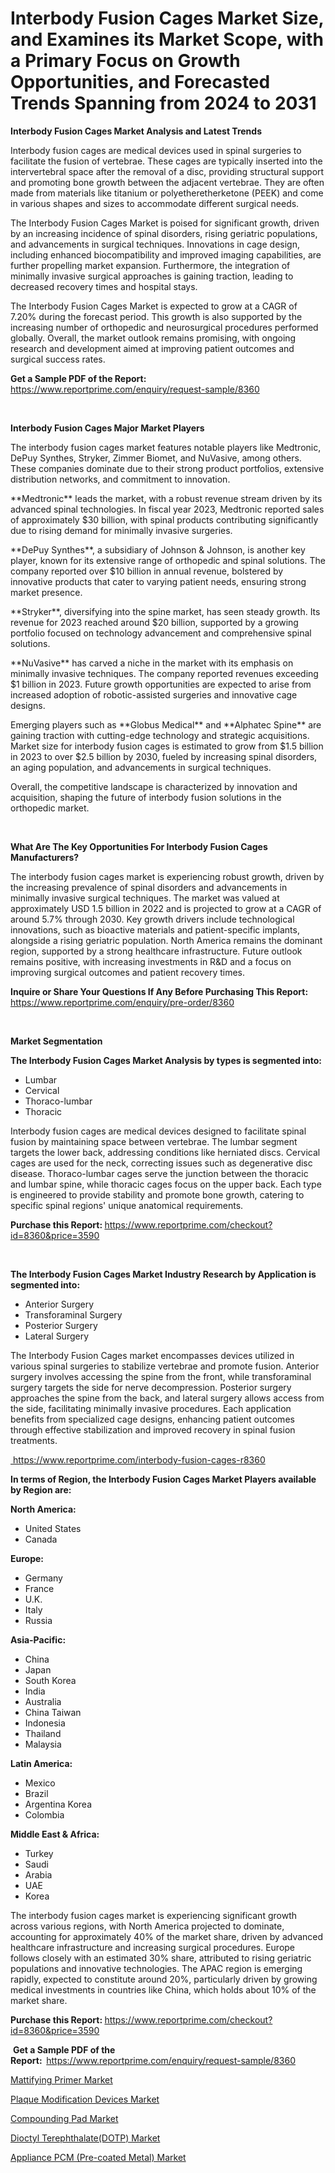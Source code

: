 <p><h1>Interbody Fusion Cages Market Size, and Examines its Market Scope, with a Primary Focus on Growth Opportunities, and Forecasted Trends Spanning from 2024 to 2031</h1></p><p><strong>Interbody Fusion Cages Market Analysis and Latest Trends</strong></p>
<p><p>Interbody fusion cages are medical devices used in spinal surgeries to facilitate the fusion of vertebrae. These cages are typically inserted into the intervertebral space after the removal of a disc, providing structural support and promoting bone growth between the adjacent vertebrae. They are often made from materials like titanium or polyetheretherketone (PEEK) and come in various shapes and sizes to accommodate different surgical needs.</p><p>The Interbody Fusion Cages Market is poised for significant growth, driven by an increasing incidence of spinal disorders, rising geriatric populations, and advancements in surgical techniques. Innovations in cage design, including enhanced biocompatibility and improved imaging capabilities, are further propelling market expansion. Furthermore, the integration of minimally invasive surgical approaches is gaining traction, leading to decreased recovery times and hospital stays.</p><p>The Interbody Fusion Cages Market is expected to grow at a CAGR of 7.20% during the forecast period. This growth is also supported by the increasing number of orthopedic and neurosurgical procedures performed globally. Overall, the market outlook remains promising, with ongoing research and development aimed at improving patient outcomes and surgical success rates.</p></p>
<p><strong>Get a Sample PDF of the Report:&nbsp;</strong> <a href="https://www.reportprime.com/enquiry/request-sample/8360">https://www.reportprime.com/enquiry/request-sample/8360</a></p>
<p>&nbsp;</p>
<p><strong>Interbody Fusion Cages Major Market Players</strong></p>
<p><p>The interbody fusion cages market features notable players like Medtronic, DePuy Synthes, Stryker, Zimmer Biomet, and NuVasive, among others. These companies dominate due to their strong product portfolios, extensive distribution networks, and commitment to innovation.</p><p>**Medtronic** leads the market, with a robust revenue stream driven by its advanced spinal technologies. In fiscal year 2023, Medtronic reported sales of approximately $30 billion, with spinal products contributing significantly due to rising demand for minimally invasive surgeries.</p><p>**DePuy Synthes**, a subsidiary of Johnson & Johnson, is another key player, known for its extensive range of orthopedic and spinal solutions. The company reported over $10 billion in annual revenue, bolstered by innovative products that cater to varying patient needs, ensuring strong market presence.</p><p>**Stryker**, diversifying into the spine market, has seen steady growth. Its revenue for 2023 reached around $20 billion, supported by a growing portfolio focused on technology advancement and comprehensive spinal solutions.</p><p>**NuVasive** has carved a niche in the market with its emphasis on minimally invasive techniques. The company reported revenues exceeding $1 billion in 2023. Future growth opportunities are expected to arise from increased adoption of robotic-assisted surgeries and innovative cage designs.</p><p>Emerging players such as **Globus Medical** and **Alphatec Spine** are gaining traction with cutting-edge technology and strategic acquisitions. Market size for interbody fusion cages is estimated to grow from $1.5 billion in 2023 to over $2.5 billion by 2030, fueled by increasing spinal disorders, an aging population, and advancements in surgical techniques.</p><p>Overall, the competitive landscape is characterized by innovation and acquisition, shaping the future of interbody fusion solutions in the orthopedic market.</p></p>
<p>&nbsp;</p>
<p><strong>What Are The Key Opportunities For Interbody Fusion Cages Manufacturers?</strong></p>
<p><p>The interbody fusion cages market is experiencing robust growth, driven by the increasing prevalence of spinal disorders and advancements in minimally invasive surgical techniques. The market was valued at approximately USD 1.5 billion in 2022 and is projected to grow at a CAGR of around 5.7% through 2030. Key growth drivers include technological innovations, such as bioactive materials and patient-specific implants, alongside a rising geriatric population. North America remains the dominant region, supported by a strong healthcare infrastructure. Future outlook remains positive, with increasing investments in R&D and a focus on improving surgical outcomes and patient recovery times.</p></p>
<p><strong>Inquire or Share Your Questions If Any Before Purchasing This Report:</strong> <a href="https://www.reportprime.com/enquiry/pre-order/8360">https://www.reportprime.com/enquiry/pre-order/8360</a></p>
<p>&nbsp;</p>
<p><strong>Market Segmentation</strong></p>
<p><strong>The Interbody Fusion Cages Market Analysis by types is segmented into:</strong></p>
<p><ul><li>Lumbar</li><li>Cervical</li><li>Thoraco-lumbar</li><li>Thoracic</li></ul></p>
<p><p>Interbody fusion cages are medical devices designed to facilitate spinal fusion by maintaining space between vertebrae. The lumbar segment targets the lower back, addressing conditions like herniated discs. Cervical cages are used for the neck, correcting issues such as degenerative disc disease. Thoraco-lumbar cages serve the junction between the thoracic and lumbar spine, while thoracic cages focus on the upper back. Each type is engineered to provide stability and promote bone growth, catering to specific spinal regions' unique anatomical requirements.</p></p>
<p><strong>Purchase this Report:&nbsp;</strong><a href="https://www.reportprime.com/checkout?id=8360&price=3590">https://www.reportprime.com/checkout?id=8360&price=3590</a></p>
<p>&nbsp;</p>
<p><strong>The Interbody Fusion Cages Market Industry Research by Application is segmented into:</strong></p>
<p><ul><li>Anterior Surgery</li><li>Transforaminal Surgery</li><li>Posterior Surgery</li><li>Lateral Surgery</li></ul></p>
<p><p>The Interbody Fusion Cages market encompasses devices utilized in various spinal surgeries to stabilize vertebrae and promote fusion. Anterior surgery involves accessing the spine from the front, while transforaminal surgery targets the side for nerve decompression. Posterior surgery approaches the spine from the back, and lateral surgery allows access from the side, facilitating minimally invasive procedures. Each application benefits from specialized cage designs, enhancing patient outcomes through effective stabilization and improved recovery in spinal fusion treatments.</p></p>
<p><a href="https://www.reportprime.com/interbody-fusion-cages-r8360">&nbsp;https://www.reportprime.com/interbody-fusion-cages-r8360</a></p>
<p><strong>In terms of Region, the Interbody Fusion Cages Market Players available by Region are:</strong></p>
<p>
    <p> <strong> North America: </strong>
        <ul>
            <li>United States</li>
            <li>Canada</li>
        </ul>
        </p> 
    <p> <strong> Europe: </strong>
        <ul>
            <li>Germany</li>
            <li>France</li>
            <li>U.K.</li>
            <li>Italy</li>
            <li>Russia</li>
        </ul>
        </p> 
    <p> <strong> Asia-Pacific: </strong>
        <ul>
            <li>China</li>
            <li>Japan</li>
            <li>South Korea</li>
            <li>India</li>
            <li>Australia</li>
            <li>China Taiwan</li>
            <li>Indonesia</li>
            <li>Thailand</li>
            <li>Malaysia</li>
        </ul>
        </p> 
    <p> <strong> Latin America: </strong>
        <ul>
            <li>Mexico</li>
            <li>Brazil</li>
            <li>Argentina Korea</li>
            <li>Colombia</li>
        </ul>
        </p> 
    <p> <strong> Middle East & Africa: </strong>
        <ul>
            <li>Turkey</li>
            <li>Saudi</li>
            <li>Arabia</li>
            <li>UAE</li>
            <li>Korea</li>
        </ul>
    </p>
    </p>
<p><p>The interbody fusion cages market is experiencing significant growth across various regions, with North America projected to dominate, accounting for approximately 40% of the market share, driven by advanced healthcare infrastructure and increasing surgical procedures. Europe follows closely with an estimated 30% share, attributed to rising geriatric populations and innovative technologies. The APAC region is emerging rapidly, expected to constitute around 20%, particularly driven by growing medical investments in countries like China, which holds about 10% of the market share.</p></p>
<p><strong>Purchase this Report: </strong><a href="https://www.reportprime.com/checkout?id=8360&price=3590">https://www.reportprime.com/checkout?id=8360&price=3590</a></p>
<p>&nbsp;<strong>Get a Sample PDF of the Report:&nbsp;&nbsp;</strong><a href="https://www.reportprime.com/enquiry/request-sample/8360">https://www.reportprime.com/enquiry/request-sample/8360</a></p>
<p><strong></strong></p>
<p><p><a href="https://www.linkedin.com/pulse/future-ready-strategic-insights-global-mattifying-primer-7ocqf?trackingId=h0HMIuNMTYSL%2Ff05g%2FFIow%3D%3D">Mattifying Primer Market</a></p><p><a href="https://github.com/SamiaChowdhury801/Market-Research-Report-List-1/blob/main/plaque-modification-devices-market.md">Plaque Modification Devices Market</a></p><p><a href="https://www.linkedin.com/pulse/emerging-compounding-pad-market-opportunities-analysis-investors-pfhye?trackingId=jy8uuTfeR6ClMJcReMMxFg%3D%3D">Compounding Pad Market</a></p><p><a href="https://issuu.com/reportprime-2/docs/dioctyl-terephthalatedotp-market-si_f75f6e9089de19">Dioctyl Terephthalate(DOTP) Market</a></p><p><a href="https://issuu.com/reportprime-2/docs/appliance-pcm-pre-coated-metal-mark_f487a78daf278e">Appliance PCM (Pre-coated Metal) Market</a></p></p>